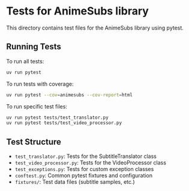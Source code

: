 # Tests for AnimeSubs library

This directory contains test files for the AnimeSubs library using pytest.

## Running Tests

To run all tests:
```bash
uv run pytest
```

To run tests with coverage:
```bash
uv run pytest --cov=animesubs --cov-report=html
```

To run specific test files:
```bash
uv run pytest tests/test_translator.py
uv run pytest tests/test_video_processor.py
```

## Test Structure

- `test_translator.py`: Tests for the SubtitleTranslator class
- `test_video_processor.py`: Tests for the VideoProcessor class  
- `test_exceptions.py`: Tests for custom exception classes
- `conftest.py`: Common pytest fixtures and configuration
- `fixtures/`: Test data files (subtitle samples, etc.)
